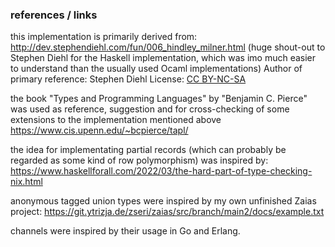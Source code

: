 ### references / links

this implementation is primarily derived from:
  http://dev.stephendiehl.com/fun/006_hindley_milner.html
(huge shout-out to Stephen Diehl for the Haskell implementation,
  which was imo much easier to understand
  than the usually used Ocaml implementations)
Author of primary reference: Stephen Diehl
License: [CC BY-NC-SA](https://creativecommons.org/licenses/by-nc-sa/4.0/)

the book "Types and Programming Languages" by "Benjamin C. Pierce"
was used as reference, suggestion and for cross-checking
of some extensions to the implementation mentioned above
  https://www.cis.upenn.edu/~bcpierce/tapl/

the idea for implementating partial records
(which can probably be regarded as some kind of row polymorphism)
was inspired by:
  https://www.haskellforall.com/2022/03/the-hard-part-of-type-checking-nix.html

anonymous tagged union types were inspired by my own unfinished Zaias project:
  https://git.ytrizja.de/zseri/zaias/src/branch/main2/docs/example.txt

channels were inspired by their usage in Go and Erlang.
